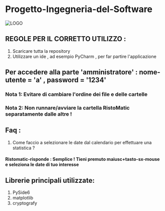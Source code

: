 # Progetto-Ingegneria-del-Software


![LOGO](https://user-images.githubusercontent.com/91559596/180654180-984acae7-e365-49bc-9917-68a30d2d7cc6.jpeg)


## REGOLE PER IL CORRETTO UTILIZZO :

1) Scaricare tutta la repository
2) Utilizzare un ide , ad esempio PyCharm , per far partire l'applicazione

## Per accedere alla parte 'amministratore' : nome-utente = 'a' , password = '1234'
### Nota 1: Evitare di cambiare l'ordine dei file e delle cartelle
### Nota 2: Non runnare/avviare la cartella RistoMatic separatamente dalle altre !








## Faq :


1) Come faccio a selezionare le date dal calendario per effettuare una statistica ?
#### Ristomatic-risponde : Semplice ! Tieni premuto maiusc+tasto-sx-mouse e seleziona le date di tuo interesse









## Librerie principali utilizzate:

1) PySide6
2) matplotlib
3) cryptografy




 

